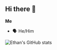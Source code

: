 ## Hi there 👋

**Me**
- 🗣 He/Him

![Ethan's GitHub stats](https://github-readme-stats.vercel.app/api?username=gomihiko&theme=cobalt&show_icons=true)

